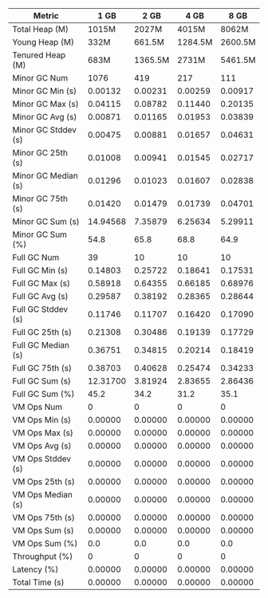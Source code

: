 | Metric | 1 GB | 2 GB | 4 GB | 8 GB |
|------|----|----|----|----|
| Total Heap (M) | 1015M | 2027M | 4015M | 8062M |
| Young Heap (M) | 332M | 661.5M | 1284.5M | 2600.5M |
| Tenured Heap (M) | 683M | 1365.5M | 2731M | 5461.5M |
| Minor GC Num | 1076 | 419 | 217 | 111 |
| Minor GC Min (s) | 0.00132 | 0.00231 | 0.00259 | 0.00917 |
| Minor GC Max (s) | 0.04115 | 0.08782 | 0.11440 | 0.20135 |
| Minor GC Avg (s) | 0.00871 | 0.01165 | 0.01953 | 0.03839 |
| Minor GC Stddev (s) | 0.00475 | 0.00881 | 0.01657 | 0.04631 |
| Minor GC 25th (s) | 0.01008 | 0.00941 | 0.01545 | 0.02717 |
| Minor GC Median (s) | 0.01296 | 0.01023 | 0.01607 | 0.02838 |
| Minor GC 75th (s) | 0.01420 | 0.01479 | 0.01739 | 0.04701 |
| Minor GC Sum (s) | 14.94568 | 7.35879 | 6.25634 | 5.29911 |
| Minor GC Sum (%) | 54.8 | 65.8 | 68.8 | 64.9 |
| Full GC Num | 39 | 10 | 10 | 10 |
| Full GC Min (s) | 0.14803 | 0.25722 | 0.18641 | 0.17531 |
| Full GC Max (s) | 0.58918 | 0.64355 | 0.66185 | 0.68976 |
| Full GC Avg (s) | 0.29587 | 0.38192 | 0.28365 | 0.28644 |
| Full GC Stddev (s) | 0.11746 | 0.11707 | 0.16420 | 0.17090 |
| Full GC 25th (s) | 0.21308 | 0.30486 | 0.19139 | 0.17729 |
| Full GC Median (s) | 0.36751 | 0.34815 | 0.20214 | 0.18419 |
| Full GC 75th (s) | 0.38703 | 0.40628 | 0.25474 | 0.34233 |
| Full GC Sum (s) | 12.31700 | 3.81924 | 2.83655 | 2.86436 |
| Full GC Sum (%) | 45.2 | 34.2 | 31.2 | 35.1 |
| VM Ops Num | 0 | 0 | 0 | 0 |
| VM Ops Min (s) | 0.00000 | 0.00000 | 0.00000 | 0.00000 |
| VM Ops Max (s) | 0.00000 | 0.00000 | 0.00000 | 0.00000 |
| VM Ops Avg (s) | 0.00000 | 0.00000 | 0.00000 | 0.00000 |
| VM Ops Stddev (s) | 0.00000 | 0.00000 | 0.00000 | 0.00000 |
| VM Ops 25th (s) | 0.00000 | 0.00000 | 0.00000 | 0.00000 |
| VM Ops Median (s) | 0.00000 | 0.00000 | 0.00000 | 0.00000 |
| VM Ops 75th (s) | 0.00000 | 0.00000 | 0.00000 | 0.00000 |
| VM Ops Sum (s) | 0.00000 | 0.00000 | 0.00000 | 0.00000 |
| VM Ops Sum (%) | 0.0 | 0.0 | 0.0 | 0.0 |
| Throughput (%) | 0 | 0 | 0 | 0 |
| Latency (%) | 0.00000 | 0.00000 | 0.00000 | 0.00000 |
| Total Time (s) | 0.00000 | 0.00000 | 0.00000 | 0.00000 |
